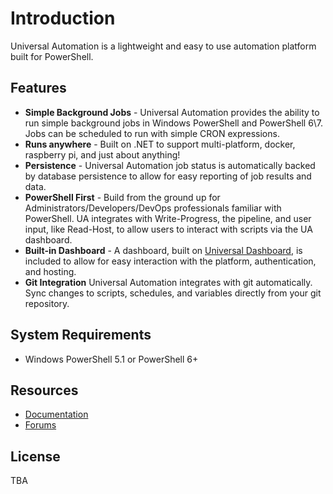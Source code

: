 # Introduction

Universal Automation is a lightweight and easy to use automation platform built for PowerShell.

## Features

* **Simple Background Jobs** - Universal Automation provides the ability to run simple background jobs in Windows PowerShell and PowerShell 6\7. Jobs can be scheduled to run with simple CRON expressions.
* **Runs anywhere** - Built on .NET to support multi-platform, docker, raspberry pi, and just about anything!
* **Persistence** - Universal Automation job status is automatically backed by database persistence to allow for easy reporting of job results and data.
* **PowerShell First** - Build from the ground up for Administrators/Developers/DevOps professionals familiar with PowerShell. UA integrates with Write-Progress, the pipeline, and user input, like Read-Host, to allow users to interact with scripts via the UA dashboard.
* **Built-in Dashboard** - A dashboard, built on [Universal Dashboard](https://universaldashboard.io/), is included to allow for easy interaction with the platform, authentication, and hosting.
* **Git Integration** Universal Automation integrates with git automatically. Sync changes to scripts, schedules, and variables directly from your git repository.

## System Requirements

* Windows PowerShell 5.1 or PowerShell 6+

## Resources

* [Documentation](https://docs.universalautomation.io)
* [Forums](https://forums.universaldashboard.io)

## License

TBA

